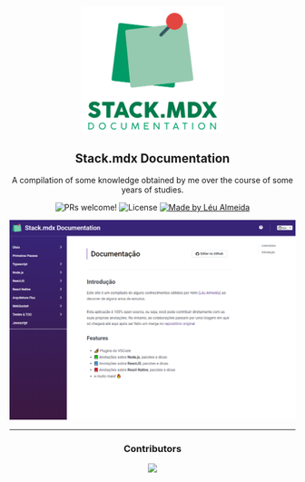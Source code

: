 <p align="center">
  <img src="./src/logo.png" alt="A illustration of file that is the @rocketseat/gatsby-theme-docs logo" width="250">
</p>

<h2 align="center">
  Stack.mdx Documentation
</h2>

<p align="center">
  A compilation of some knowledge obtained by me over the course of some years of studies.
</p>

<p align="center">
  <img src="https://img.shields.io/badge/PRs-welcome-%237159c1.svg" alt="PRs welcome!" />

  <img alt="License" src="https://img.shields.io/badge/license-MIT-%237159c1">

  <a href="https://leunardo.dev">
    <img alt="Made by Léu Almeida" src="https://img.shields.io/badge/made%20by-Léu%20Almeida-%237159c1">
  </a>
</p>

<p align="center">
<img alt="Presentation" src="./github/screenshot.png" />
</p>   

<hr />

<h3 align="center">Contributors</h3>
<p align="center">
<a href="https://github.com/leualmeida/documentation/graphs/contributors">
  <img src="https://contributors-img.firebaseapp.com/image?repo=leualmeida/documentation" />
</a>
</p>

